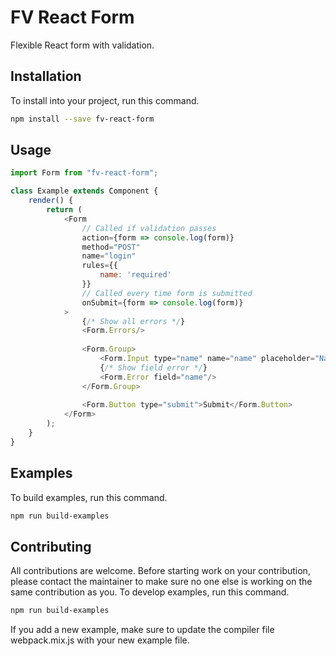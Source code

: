 # FV React Form

Flexible React form with validation.

## Installation

To install into your project, run this command.

```bash
npm install --save fv-react-form
```

## Usage

```js
import Form from "fv-react-form";

class Example extends Component {
    render() {
        return (
            <Form
                // Called if validation passes
                action={form => console.log(form)}
                method="POST"
                name="login"
                rules={{
                    name: 'required'
                }}
                // Called every time form is submitted
                onSubmit={form => console.log(form)}
            >
                {/* Show all errors */}
                <Form.Errors/>
                
                <Form.Group>
                    <Form.Input type="name" name="name" placeholder="Name"/>
                    {/* Show field error */}
                    <Form.Error field="name"/>
                </Form.Group>
                
                <Form.Button type="submit">Submit</Form.Button>
            </Form>
        );
    }
}

```

## Examples

To build examples, run this command.

```bash
npm run build-examples
```

## Contributing

All contributions are welcome. Before starting work on your contribution, please contact the maintainer to make sure 
no one else is working on the same contribution as you. To develop examples, run this command.

```bash
npm run build-examples
```

If you add a new example, make sure to update the compiler file webpack.mix.js with your new example file.
